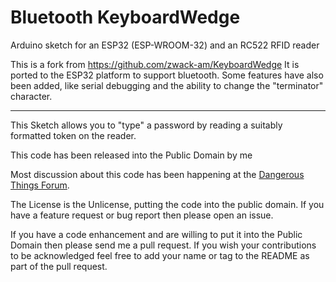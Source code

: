 # Bluetooth KeyboardWedge
Arduino sketch for an ESP32 (ESP-WROOM-32) and an RC522 RFID reader

This is a fork from https://github.com/zwack-am/KeyboardWedge
It is ported to the ESP32 platform to support bluetooth. Some features have also been added, like serial debugging and the ability to change the "terminator" character. 

-------------------



This Sketch allows you to "type" a password by reading a suitably formatted token on the reader.

This code has been released into the Public Domain by me

Most discussion about this code has been happening at the [Dangerous Things Forum](https://forum.dangerousthings.com/t/improved-keyboard-wedge/12642).  

The License is the Unlicense, putting the code into the public domain.  If you have a feature request or bug report then please open an issue.

If you have a code enhancement and are willing to put it into the Public Domain then please send me a pull request.  If you wish your contributions to be acknowledged feel free to add your name or tag to the README as part of the pull request.
